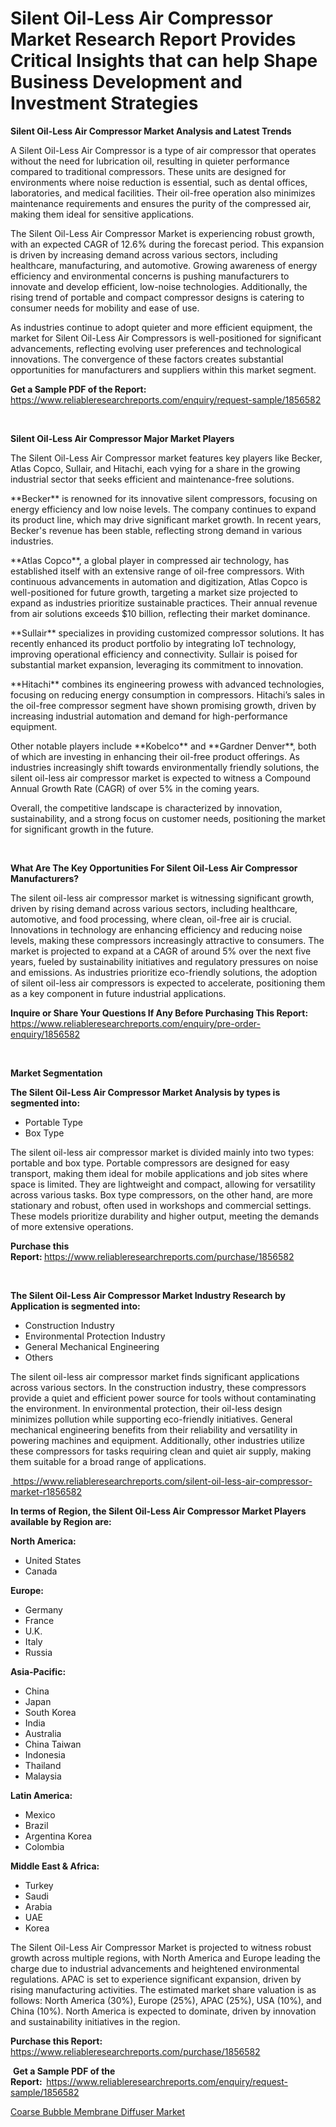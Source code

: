 <p><h1>Silent Oil-Less Air Compressor Market Research Report Provides Critical Insights that can help Shape Business Development and Investment Strategies</h1></p><p><strong>Silent Oil-Less Air Compressor Market Analysis and Latest Trends</strong></p>
<p><p>A Silent Oil-Less Air Compressor is a type of air compressor that operates without the need for lubrication oil, resulting in quieter performance compared to traditional compressors. These units are designed for environments where noise reduction is essential, such as dental offices, laboratories, and medical facilities. Their oil-free operation also minimizes maintenance requirements and ensures the purity of the compressed air, making them ideal for sensitive applications.</p><p>The Silent Oil-Less Air Compressor Market is experiencing robust growth, with an expected CAGR of 12.6% during the forecast period. This expansion is driven by increasing demand across various sectors, including healthcare, manufacturing, and automotive. Growing awareness of energy efficiency and environmental concerns is pushing manufacturers to innovate and develop efficient, low-noise technologies. Additionally, the rising trend of portable and compact compressor designs is catering to consumer needs for mobility and ease of use.</p><p>As industries continue to adopt quieter and more efficient equipment, the market for Silent Oil-Less Air Compressors is well-positioned for significant advancements, reflecting evolving user preferences and technological innovations. The convergence of these factors creates substantial opportunities for manufacturers and suppliers within this market segment.</p></p>
<p><strong>Get a Sample PDF of the Report:&nbsp;</strong> <a href="https://www.reliableresearchreports.com/enquiry/request-sample/1856582?utm_campaign=2743&utm_medium=2&utm_source=Github&utm_content=ia&utm_term=27032025&utm_id=silent-oil-less-air-compressor">https://www.reliableresearchreports.com/enquiry/request-sample/1856582</a></p>
<p>&nbsp;</p>
<p><strong>Silent Oil-Less Air Compressor Major Market Players</strong></p>
<p><p>The Silent Oil-Less Air Compressor market features key players like Becker, Atlas Copco, Sullair, and Hitachi, each vying for a share in the growing industrial sector that seeks efficient and maintenance-free solutions.</p><p>**Becker** is renowned for its innovative silent compressors, focusing on energy efficiency and low noise levels. The company continues to expand its product line, which may drive significant market growth. In recent years, Becker's revenue has been stable, reflecting strong demand in various industries.</p><p>**Atlas Copco**, a global player in compressed air technology, has established itself with an extensive range of oil-free compressors. With continuous advancements in automation and digitization, Atlas Copco is well-positioned for future growth, targeting a market size projected to expand as industries prioritize sustainable practices. Their annual revenue from air solutions exceeds $10 billion, reflecting their market dominance.</p><p>**Sullair** specializes in providing customized compressor solutions. It has recently enhanced its product portfolio by integrating IoT technology, improving operational efficiency and connectivity. Sullair is poised for substantial market expansion, leveraging its commitment to innovation.</p><p>**Hitachi** combines its engineering prowess with advanced technologies, focusing on reducing energy consumption in compressors. Hitachi’s sales in the oil-free compressor segment have shown promising growth, driven by increasing industrial automation and demand for high-performance equipment.</p><p>Other notable players include **Kobelco** and **Gardner Denver**, both of which are investing in enhancing their oil-free product offerings. As industries increasingly shift towards environmentally friendly solutions, the silent oil-less air compressor market is expected to witness a Compound Annual Growth Rate (CAGR) of over 5% in the coming years. </p><p>Overall, the competitive landscape is characterized by innovation, sustainability, and a strong focus on customer needs, positioning the market for significant growth in the future.</p></p>
<p>&nbsp;</p>
<p><strong>What Are The Key Opportunities For Silent Oil-Less Air Compressor Manufacturers?</strong></p>
<p><p>The silent oil-less air compressor market is witnessing significant growth, driven by rising demand across various sectors, including healthcare, automotive, and food processing, where clean, oil-free air is crucial. Innovations in technology are enhancing efficiency and reducing noise levels, making these compressors increasingly attractive to consumers. The market is projected to expand at a CAGR of around 5% over the next five years, fueled by sustainability initiatives and regulatory pressures on noise and emissions. As industries prioritize eco-friendly solutions, the adoption of silent oil-less air compressors is expected to accelerate, positioning them as a key component in future industrial applications.</p></p>
<p><strong>Inquire or Share Your Questions If Any Before Purchasing This Report:</strong> <a href="https://www.reliableresearchreports.com/enquiry/pre-order-enquiry/1856582?utm_campaign=2743&utm_medium=2&utm_source=Github&utm_content=ia&utm_term=27032025&utm_id=silent-oil-less-air-compressor">https://www.reliableresearchreports.com/enquiry/pre-order-enquiry/1856582</a></p>
<p>&nbsp;</p>
<p><strong>Market Segmentation</strong></p>
<p><strong>The Silent Oil-Less Air Compressor Market Analysis by types is segmented into:</strong></p>
<p><ul><li>Portable Type</li><li>Box Type</li></ul></p>
<p><p>The silent oil-less air compressor market is divided mainly into two types: portable and box type. Portable compressors are designed for easy transport, making them ideal for mobile applications and job sites where space is limited. They are lightweight and compact, allowing for versatility across various tasks. Box type compressors, on the other hand, are more stationary and robust, often used in workshops and commercial settings. These models prioritize durability and higher output, meeting the demands of more extensive operations.</p></p>
<p><strong>Purchase this Report:&nbsp;</strong><a href="https://www.reliableresearchreports.com/purchase/1856582?utm_campaign=2743&utm_medium=2&utm_source=Github&utm_content=ia&utm_term=27032025&utm_id=silent-oil-less-air-compressor">https://www.reliableresearchreports.com/purchase/1856582</a></p>
<p>&nbsp;</p>
<p><strong>The Silent Oil-Less Air Compressor Market Industry Research by Application is segmented into:</strong></p>
<p><ul><li>Construction Industry</li><li>Environmental Protection Industry</li><li>General Mechanical Engineering</li><li>Others</li></ul></p>
<p><p>The silent oil-less air compressor market finds significant applications across various sectors. In the construction industry, these compressors provide a quiet and efficient power source for tools without contaminating the environment. In environmental protection, their oil-less design minimizes pollution while supporting eco-friendly initiatives. General mechanical engineering benefits from their reliability and versatility in powering machines and equipment. Additionally, other industries utilize these compressors for tasks requiring clean and quiet air supply, making them suitable for a broad range of applications.</p></p>
<p><a href="https://www.reliableresearchreports.com/silent-oil-less-air-compressor-market-r1856582?utm_campaign=2743&utm_medium=2&utm_source=Github&utm_content=ia&utm_term=27032025&utm_id=silent-oil-less-air-compressor">&nbsp;https://www.reliableresearchreports.com/silent-oil-less-air-compressor-market-r1856582</a></p>
<p><strong>In terms of Region, the Silent Oil-Less Air Compressor Market Players available by Region are:</strong></p>
<p>
    <p> <strong> North America: </strong>
        <ul>
            <li>United States</li>
            <li>Canada</li>
        </ul>
        </p> 
    <p> <strong> Europe: </strong>
        <ul>
            <li>Germany</li>
            <li>France</li>
            <li>U.K.</li>
            <li>Italy</li>
            <li>Russia</li>
        </ul>
        </p> 
    <p> <strong> Asia-Pacific: </strong>
        <ul>
            <li>China</li>
            <li>Japan</li>
            <li>South Korea</li>
            <li>India</li>
            <li>Australia</li>
            <li>China Taiwan</li>
            <li>Indonesia</li>
            <li>Thailand</li>
            <li>Malaysia</li>
        </ul>
        </p> 
    <p> <strong> Latin America: </strong>
        <ul>
            <li>Mexico</li>
            <li>Brazil</li>
            <li>Argentina Korea</li>
            <li>Colombia</li>
        </ul>
        </p> 
    <p> <strong> Middle East & Africa: </strong>
        <ul>
            <li>Turkey</li>
            <li>Saudi</li>
            <li>Arabia</li>
            <li>UAE</li>
            <li>Korea</li>
        </ul>
    </p>
    </p>
<p><p>The Silent Oil-Less Air Compressor Market is projected to witness robust growth across multiple regions, with North America and Europe leading the charge due to industrial advancements and heightened environmental regulations. APAC is set to experience significant expansion, driven by rising manufacturing activities. The estimated market share valuation is as follows: North America (30%), Europe (25%), APAC (25%), USA (10%), and China (10%). North America is expected to dominate, driven by innovation and sustainability initiatives in the region.</p></p>
<p><strong>Purchase this Report: </strong><a href="https://www.reliableresearchreports.com/purchase/1856582?utm_campaign=2743&utm_medium=2&utm_source=Github&utm_content=ia&utm_term=27032025&utm_id=silent-oil-less-air-compressor">https://www.reliableresearchreports.com/purchase/1856582</a></p>
<p>&nbsp;<strong>Get a Sample PDF of the Report:&nbsp;&nbsp;</strong><a href="https://www.reliableresearchreports.com/enquiry/request-sample/1856582?utm_campaign=2743&utm_medium=2&utm_source=Github&utm_content=ia&utm_term=27032025&utm_id=silent-oil-less-air-compressor">https://www.reliableresearchreports.com/enquiry/request-sample/1856582</a></p>
<p><strong></strong></p>
<p><p><a href="https://github.com/vilehoaguy/Market-Research-Report-List-1/blob/main/coarse-bubble-membrane-diffuser-market.md?utm_campaign=2743&utm_medium=2&utm_source=Github&utm_content=ia&utm_term=27032025&utm_id=silent-oil-less-air-compressor">Coarse Bubble Membrane Diffuser Market</a></p></p>
